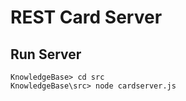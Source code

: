 # REST Card Server

## Run Server
```console
KnowledgeBase> cd src
KnowledgeBase\src> node cardserver.js
```
